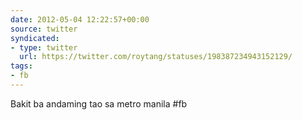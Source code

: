```yaml
---
date: 2012-05-04 12:22:57+00:00
source: twitter
syndicated:
- type: twitter
  url: https://twitter.com/roytang/statuses/198387234943152129/
tags:
- fb
---
```


Bakit ba andaming tao sa metro manila #fb